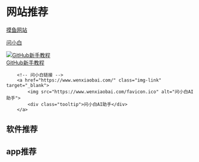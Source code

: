 # 网站推荐

[摸鱼网站](https://poki.com/zh)

[问小白](https://www.wenxiaobai.com/)

<div class="link-row">
        <!-- GitHub链接 -->
        <a href="https://hellogithub.com/" class="img-link" target="_blank">
            <img src="https://hellogithub.com/favicon/apple-icon-57x57.png" alt="GitHub新手教程">
            <div class="tooltip">GitHub新手教程</div>
        </a>
        
        <!-- 问小白链接 -->
        <a href="https://www.wenxiaobai.com/" class="img-link" target="_blank">
            <img src="https://www.wenxiaobai.com/favicon.ico" alt="问小白AI助手">
            <div class="tooltip">问小白AI助手</div>
        </a>
        

## 软件推荐





## app推荐
